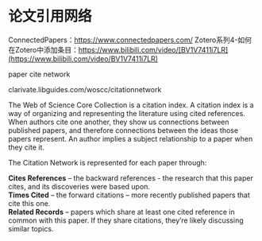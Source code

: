 # 论文引用网络










ConnectedPapers：https://www.connectedpapers.com/ Zotero系列4-如何在Zotero中添加条目：https://www.bilibili.com/video/[BV1V7411i7LR](https://www.bilibili.com/video/BV1V7411i7LR)






paper cite network











































































clarivate.libguides.com/woscc/citationnetwork



The Web of Science Core Collection is a citation index.  A citation index is a way of organizing and representing the literature using cited references.  When authors cite one another, they show us connections between published papers, and therefore connections between the ideas those papers represent.  An author implies a subject relationship to a paper when they cite it.

The Citation Network is represented for each paper through:

**Cites References** – the backward references - the research that this paper cites, and its discoveries were based upon.  
**Times Cited** – the forward citations – more recently published papers that cite this one.  
**Related Records** – papers which share at least one cited reference in common with this paper.  If they share citations, they’re likely discussing similar topics.





















